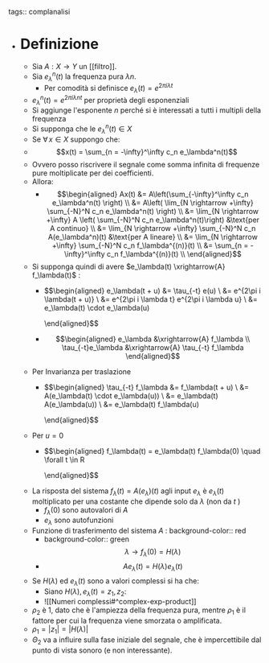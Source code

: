 tags:: complanalisi

- # Definizione
	- Sia $A : X \rightarrow Y$ un [[filtro]].
	- Sia $e_\lambda^n(t)$ la frequenza pura $\lambda n$.
		- Per comodità si definisce $e_\lambda(t) = e^{2\pi i \lambda t}$
	- $e^n_\lambda(t) = e^{2\pi i \lambda n t}$ per proprietà degli esponenziali
	- Si aggiunge l'esponente $n$ perché si è interessati a tutti i multipli della frequenza
	- Si supponga che le $e_\lambda^n(t) \in X$
	- Se $\forall\,x \in X$ suppongo che:
	- $$x(t) = \sum_{n = -\infty}^\infty c_n e_\lambda^n(t)$$
	- Ovvero posso riscrivere il segnale come somma infinita di frequenze pure moltiplicate per dei coefficienti.
	- Allora:
		- $$\begin{aligned}
		  Ax(t) &= A\left(\sum_{-\infty}^\infty c_n e_\lambda^n(t) \right) \\
		  &= A\left( \lim_{N \rightarrow +\infty} \sum_{-N}^N c_n e_\lambda^n(t)  \right) \\
		  &= \lim_{N \rightarrow +\infty} A \left( \sum_{-N}^N c_n e_\lambda^n(t)\right) &\text{per A continuo} \\
		  &= \lim_{N \rightarrow +\infty} \sum_{-N}^N c_n A(e_\lambda^n)(t) &\text{per A lineare} \\
		  &= \lim_{N \rightarrow +\infty} \sum_{-N}^N c_n f_\lambda^{(n)}(t) \\
		  &= \sum_{n = -\infty}^\infty c_n f_\lambda^{(n)}(t) \\
		  \end{aligned}$$
	- Si supponga quindi di avere $e_\lambda(t) \xrightarrow{A} f_\lambda(t)$ :
		- $$\begin{aligned}
		  e_\lambda(t + u) &= \tau_{-t} e(u) \\
		    &= e^{2\pi i \lambda(t + u)} \\
		    &= e^{2\pi i \lambda t} e^{2\pi i \lambda u} \\
		    &= e_\lambda(t) \cdot e_\lambda(u)
		    
		  \end{aligned}$$
		- $$\begin{aligned}
		  e_\lambda &\xrightarrow{A} f_\lambda \\
		  \tau_{-t}e_\lambda &\xrightarrow{A} \tau_{-t} f_\lambda
		  \end{aligned}$$
	- Per Invarianza per traslazione
		- $$\begin{aligned}
		  \tau_{-t} f_\lambda &= f_\lambda(t + u) \\
		     &= A(e_\lambda(t) \cdot e_\lambda(u)) \\
		     &= e_\lambda(t) A(e_\lambda(u)) \\
		     &= e_\lambda(t) f_\lambda(u)
		    
		  \end{aligned}$$
	- Per $u = 0$
		- $$\begin{aligned}
		  f_\lambda(t) = e_\lambda(t) f_\lambda(0) \quad \forall t \in R
		  	  
		  \end{aligned}$$
	- La risposta del sistema $f_\lambda(t) = A(e_\lambda)(t)$ agli input $e_\lambda$ è $e_\lambda(t)$ moltiplicato per una costante che dipende solo da $\lambda$ (non da $t$ )
		- $f_\lambda(0)$ sono autovalori di $A$
		- $e_\lambda$ sono autofunzioni
	- Funzione di trasferimento del sistema $A$ :
	  background-color:: red
		- background-color:: green
		  $$\lambda \rightarrow f_\lambda(0) = H(\lambda)$$
		- $$Ae_\lambda(t) = H(\lambda)e_\lambda(t)$$
	- Se $H(\lambda)$ ed $e_\lambda(t)$ sono a valori complessi si ha che:
		- Siano $H(\lambda), e_\lambda(t) = z_{1}, z_2$:
		- ![[Numeri complessi#^complex-exp-product]]
	- $\rho_2$ è 1, dato che è l'ampiezza della frequenza pura, mentre $\rho_1$ è il fattore per cui la frequenza viene smorzata o amplificata.
	- $\rho_{1}=|z_1|=|H(\lambda)|$
	- $\Theta_{2}$ va a influire sulla fase iniziale del segnale, che è impercettibile dal punto di vista sonoro (e non interessante).